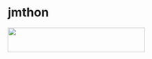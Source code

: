 # jmthon

<p align="left"><a href="https://heroku.com/deploy?template=https://github.com/iissaan/roz"> <img src="https://img.shields.io/badge/Deploy%20To%20Heroku-purple?style=for-the-badge&logo=heroku" width="320" height="58.45"/></a></p>
